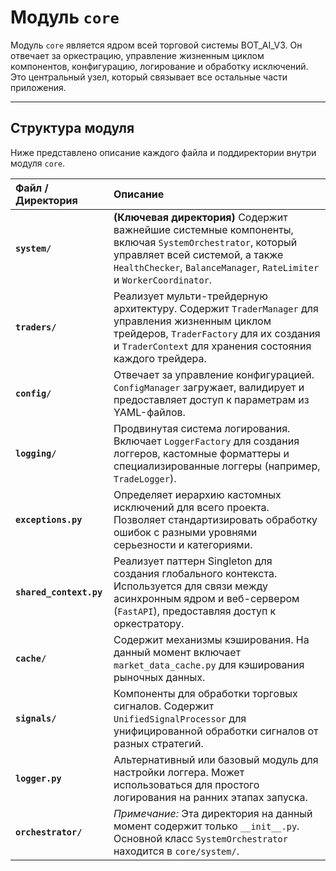 # Модуль `core`

Модуль `core` является ядром всей торговой системы BOT_AI_V3. Он отвечает за оркестрацию, управление жизненным циклом компонентов, конфигурацию, логирование и обработку исключений. Это центральный узел, который связывает все остальные части приложения.

---

## Структура модуля

Ниже представлено описание каждого файла и поддиректории внутри модуля `core`.

| Файл / Директория | Описание |
| :--- | :--- |
| **`system/`** | **(Ключевая директория)** Содержит важнейшие системные компоненты, включая `SystemOrchestrator`, который управляет всей системой, а также `HealthChecker`, `BalanceManager`, `RateLimiter` и `WorkerCoordinator`. |
| **`traders/`** | Реализует мульти-трейдерную архитектуру. Содержит `TraderManager` для управления жизненным циклом трейдеров, `TraderFactory` для их создания и `TraderContext` для хранения состояния каждого трейдера. |
| **`config/`** | Отвечает за управление конфигурацией. `ConfigManager` загружает, валидирует и предоставляет доступ к параметрам из YAML-файлов. |
| **`logging/`** | Продвинутая система логирования. Включает `LoggerFactory` для создания логгеров, кастомные форматтеры и специализированные логгеры (например, `TradeLogger`). |
| **`exceptions.py`** | Определяет иерархию кастомных исключений для всего проекта. Позволяет стандартизировать обработку ошибок с разными уровнями серьезности и категориями. |
| **`shared_context.py`** | Реализует паттерн Singleton для создания глобального контекста. Используется для связи между асинхронным ядром и веб-сервером (`FastAPI`), предоставляя доступ к оркестратору. |
| **`cache/`** | Содержит механизмы кэширования. На данный момент включает `market_data_cache.py` для кэширования рыночных данных. |
| **`signals/`** | Компоненты для обработки торговых сигналов. Содержит `UnifiedSignalProcessor` для унифицированной обработки сигналов от разных стратегий. |
| **`logger.py`** | Альтернативный или базовый модуль для настройки логгера. Может использоваться для простого логирования на ранних этапах запуска. |
| **`orchestrator/`** | *Примечание:* Эта директория на данный момент содержит только `__init__.py`. Основной класс `SystemOrchestrator` находится в `core/system/`. |
